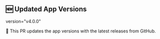 ## 🆕 Updated App Versions

version="v4.0.0"

📌 This PR updates the app versions with the latest releases from GitHub.
